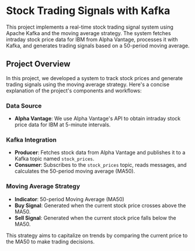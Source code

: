 # Stock Trading Signals with Kafka

This project implements a real-time stock trading signal system using Apache Kafka and the moving average strategy. The system fetches intraday stock price data for IBM from Alpha Vantage, processes it with Kafka, and generates trading signals based on a 50-period moving average.

## Project Overview

In this project, we developed a system to track stock prices and generate trading signals using the moving average strategy. Here's a concise explanation of the project's components and workflows:

### Data Source
- **Alpha Vantage**: We use Alpha Vantage's API to obtain intraday stock price data for IBM at 5-minute intervals.

### Kafka Integration
- **Producer**: Fetches stock data from Alpha Vantage and publishes it to a Kafka topic named `stock_prices`.
- **Consumer**: Subscribes to the `stock_prices` topic, reads messages, and calculates the 50-period moving average (MA50).

### Moving Average Strategy
- **Indicator**: 50-period Moving Average (MA50)
- **Buy Signal**: Generated when the current stock price crosses above the MA50.
- **Sell Signal**: Generated when the current stock price falls below the MA50.

This strategy aims to capitalize on trends by comparing the current price to the MA50 to make trading decisions.
